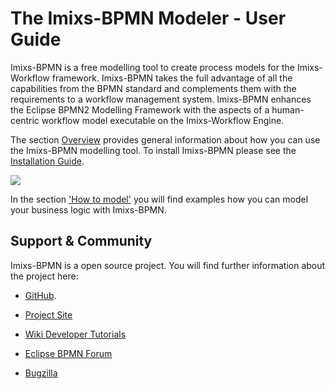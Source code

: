 
# The Imixs-BPMN Modeler - User Guide

Imixs-BPMN is a free modelling tool to create process models for the Imixs-Workflow framework. Imixs-BPMN takes the full advantage of all the capabilities from the BPMN standard and complements them with the requirements to a workflow management system. Imixs-BPMN enhances the Eclipse BPMN2 Modelling Framework with the aspects of a human-centric workflow model executable on the Imixs-Workflow Engine. 

The section [Overview](./overview.html) provides general information about how you can use the Imixs-BPMN modelling tool. To install Imixs-BPMN please see the [Installation Guide](./install.html).
 
  
<img src="../images/modelling/bpmn_screen_00.png"/>
 

In the section ['How to model'](howto.html) you will find examples how you can model your business logic with Imixs-BPMN.

 
 
## Support & Community

Imixs-BPMN is a open source project. You will find further information about the project here:

 
 * [GitHub](https://github.com/imixs/imixs-bpmn).
 
 * [Project Site](https://www.eclipse.org/bpmn2-modeler/)
 
 * [Wiki Developer Tutorials](https://wiki.eclipse.org/BPMN2-Modeler/DeveloperTutorials)
 
 * [Eclipse BPMN Forum](https://www.eclipse.org/forums/index.php/f/226/)
 
 * [Bugzilla](https://bugs.eclipse.org/bugs/enter_bug.cgi?product=BPMN2Modeler)
 

